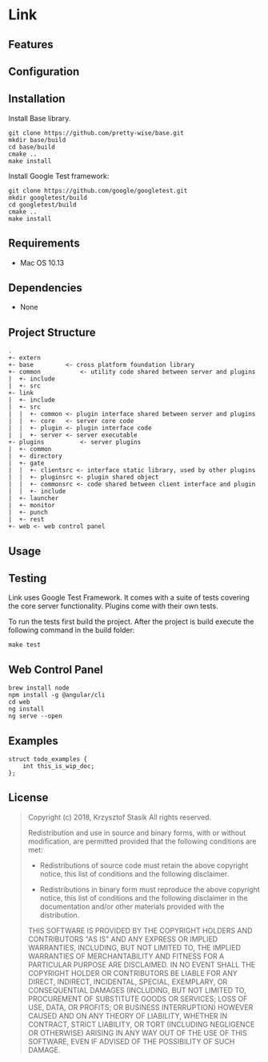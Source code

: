 Link
====

## Features
## Configuration
## Installation

Install Base library.

```
git clone https://github.com/pretty-wise/base.git
mkdir base/build
cd base/build
cmake ..
make install
```

Install Google Test framework:

```
git clone https://github.com/google/googletest.git
mkdir googletest/build
cd googletest/build
cmake ..
make install
```

## Requirements
- Mac OS 10.13
## Dependencies
- None
## Project Structure

```
.
+- extern
+- base         <- cross platform foundation library
+- common 			<- utility code shared between server and plugins
|  +- include
|  +- src
+- link
|  +- include
|  +- src
|  |  +- common <- plugin interface shared between server and plugins
|  |  +- core   <- server core code
|  |  +- plugin <- plugin interface code
|  |  +- server <- server executable
+- plugins			<- server plugins
|  +- common
|  +- directory
|  +- gate
|  |  +- clientsrc <- interface static library, used by other plugins
|  |  +- pluginsrc <- plugin shared object
|  |  +- commonsrc <- code shared between client interface and plugin
|  |  +- include
|  +- launcher
|  +- monitor
|  +- punch
|  +- rest
+- web <- web control panel
```
## Usage
## Testing

Link uses Google Test Framework. It comes with a suite of tests covering the core server functionality. Plugins come with their own tests.

To run the tests first build the project. After the project is build execute the following command in the build folder:
```
make test
```
## Web Control Panel
```
brew install node
npm install -g @angular/cli
cd web
ng install
ng serve --open
```
## Examples
```code
struct todo_examples {
	int this_is_wip_doc;
};
```
## License
> Copyright (c) 2018, Krzysztof Stasik
> All rights reserved.
> 
> Redistribution and use in source and binary forms, with or without
> modification, are permitted provided that the following conditions are met:
> 
> * Redistributions of source code must retain the above copyright notice, this
>   list of conditions and the following disclaimer.
> 
> * Redistributions in binary form must reproduce the above copyright notice,
>   this list of conditions and the following disclaimer in the documentation
>   and/or other materials provided with the distribution.
> 
> THIS SOFTWARE IS PROVIDED BY THE COPYRIGHT HOLDERS AND CONTRIBUTORS "AS IS"
> AND ANY EXPRESS OR IMPLIED WARRANTIES, INCLUDING, BUT NOT LIMITED TO, THE
> IMPLIED WARRANTIES OF MERCHANTABILITY AND FITNESS FOR A PARTICULAR PURPOSE ARE
> DISCLAIMED. IN NO EVENT SHALL THE COPYRIGHT HOLDER OR CONTRIBUTORS BE LIABLE
> FOR ANY DIRECT, INDIRECT, INCIDENTAL, SPECIAL, EXEMPLARY, OR CONSEQUENTIAL
> DAMAGES (INCLUDING, BUT NOT LIMITED TO, PROCUREMENT OF SUBSTITUTE GOODS OR
> SERVICES; LOSS OF USE, DATA, OR PROFITS; OR BUSINESS INTERRUPTION) HOWEVER
> CAUSED AND ON ANY THEORY OF LIABILITY, WHETHER IN CONTRACT, STRICT LIABILITY,
> OR TORT (INCLUDING NEGLIGENCE OR OTHERWISE) ARISING IN ANY WAY OUT OF THE USE
> OF THIS SOFTWARE, EVEN IF ADVISED OF THE POSSIBILITY OF SUCH DAMAGE.
